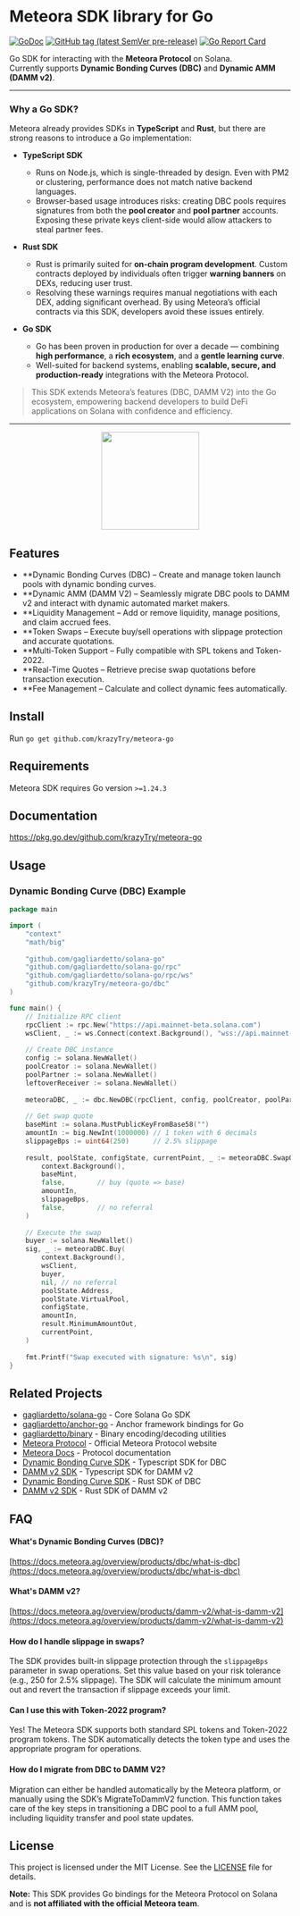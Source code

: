 # Meteora SDK library for Go

[![GoDoc](https://godoc.org/github.com/krazyTry/meteora-go?status.svg)](https://pkg.go.dev/github.com/krazyTry/meteora-go) 
[![GitHub tag (latest SemVer pre-release)](https://img.shields.io/github/v/tag/krazyTry/meteora-go?include_prereleases&label=release-tag)](https://github.com/krazyTry/meteora-go/releases)
[![Go Report Card](https://goreportcard.com/badge/github.com/krazyTry/meteora-go)](https://goreportcard.com/report/github.com/krazyTry/meteora-go)

Go SDK for interacting with the **Meteora Protocol** on Solana.  
Currently supports **Dynamic Bonding Curves (DBC)** and **Dynamic AMM (DAMM v2)**.

---

### Why a Go SDK?

Meteora already provides SDKs in **TypeScript** and **Rust**, but there are strong reasons to introduce a Go implementation:

- **TypeScript SDK**  
  - Runs on Node.js, which is single-threaded by design. Even with PM2 or clustering, performance does not match native backend languages.  
  - Browser-based usage introduces risks: creating DBC pools requires signatures from both the **pool creator** and **pool partner** accounts. Exposing these private keys client-side would allow attackers to steal partner fees.  

- **Rust SDK**  
  - Rust is primarily suited for **on-chain program development**. Custom contracts deployed by individuals often trigger **warning banners** on DEXs, reducing user trust.  
  - Resolving these warnings requires manual negotiations with each DEX, adding significant overhead. By using Meteora’s official contracts via this SDK, developers avoid these issues entirely.  

- **Go SDK**  
  - Go has been proven in production for over a decade — combining **high performance**, a **rich ecosystem**, and a **gentle learning curve**.  
  - Well-suited for backend systems, enabling **scalable, secure, and production-ready** integrations with the Meteora Protocol.  

> This SDK extends Meteora’s features (DBC, DAMM V2) into the Go ecosystem, empowering backend developers to build DeFi applications on Solana with confidence and efficiency.

---

<div align="center">
    <img src="https://user-images.githubusercontent.com/15271561/128235229-1d2d9116-23bb-464e-b2cc-8fb6355e3b55.png" margin="auto" height="175"/>
</div>

## Features

 * **Dynamic Bonding Curves (DBC) – Create and manage token launch pools with dynamic bonding curves.
 * **Dynamic AMM (DAMM V2) – Seamlessly migrate DBC pools to DAMM v2 and interact with dynamic automated market makers.
 * **Liquidity Management – Add or remove liquidity, manage positions, and claim accrued fees.
 * **Token Swaps – Execute buy/sell operations with slippage protection and accurate quotations.
 * **Multi-Token Support – Fully compatible with SPL tokens and Token-2022.
 * **Real-Time Quotes – Retrieve precise swap quotations before transaction execution.
 * **Fee Management – Calculate and collect dynamic fees automatically.

## Install

Run `go get github.com/krazyTry/meteora-go`

## Requirements 

Meteora SDK requires Go version `>=1.24.3`

## Documentation

https://pkg.go.dev/github.com/krazyTry/meteora-go


## Usage

### Dynamic Bonding Curve (DBC) Example

```go
package main

import (
	"context"
	"math/big"
	
	"github.com/gagliardetto/solana-go"
	"github.com/gagliardetto/solana-go/rpc"
	"github.com/gagliardetto/solana-go/rpc/ws"
	"github.com/krazyTry/meteora-go/dbc"
)

func main() {
	// Initialize RPC client
	rpcClient := rpc.New("https://api.mainnet-beta.solana.com")
	wsClient, _ := ws.Connect(context.Background(), "wss://api.mainnet-beta.solana.com")
	
	// Create DBC instance
	config := solana.NewWallet()
	poolCreator := solana.NewWallet()
	poolPartner := solana.NewWallet()
	leftoverReceiver := solana.NewWallet()
	
	meteoraDBC, _ := dbc.NewDBC(rpcClient, config, poolCreator, poolPartner, leftoverReceiver)
	
	// Get swap quote
	baseMint := solana.MustPublicKeyFromBase58("")
	amountIn := big.NewInt(1000000) // 1 token with 6 decimals
	slippageBps := uint64(250)      // 2.5% slippage
	
	result, poolState, configState, currentPoint, _ := meteoraDBC.SwapQuote(
		context.Background(),
		baseMint,
		false,        // buy (quote => base)
		amountIn,
		slippageBps,
		false,        // no referral
	)
	
	// Execute the swap
	buyer := solana.NewWallet()
	sig, _ := meteoraDBC.Buy(
		context.Background(),
		wsClient,
		buyer,
		nil, // no referral
		poolState.Address,
		poolState.VirtualPool,
		configState,
		amountIn,
		result.MinimumAmountOut,
		currentPoint,
	)
	
	fmt.Printf("Swap executed with signature: %s\n", sig)
}
```

## Related Projects

 * [gagliardetto/solana-go](https://github.com/gagliardetto/solana-go) - Core Solana Go SDK
 * [gagliardetto/anchor-go](https://github.com/gagliardetto/anchor-go) - Anchor framework bindings for Go
 * [gagliardetto/binary](https://github.com/gagliardetto/binary) - Binary encoding/decoding utilities
 * [Meteora Protocol](https://meteora.ag/) - Official Meteora Protocol website
 * [Meteora Docs](https://docs.meteora.ag/) - Protocol documentation
 * [Dynamic Bonding Curve SDK](https://github.com/MeteoraAg/dynamic-bonding-curve-sdk) - Typescript SDK for DBC
 * [DAMM v2 SDK](https://github.com/MeteoraAg/damm-v2-sdk) - Typescript SDK for DAMM v2
 * [Dynamic Bonding Curve SDK](https://github.com/MeteoraAg/dynamic-bonding-curve) - Rust SDK of DBC
 * [DAMM v2 SDK](https://github.com/MeteoraAg/damm-v2) - Rust SDK of DAMM v2

## FAQ

#### What's Dynamic Bonding Curves (DBC)?

[https://docs.meteora.ag/overview/products/dbc/what-is-dbc](https://docs.meteora.ag/overview/products/dbc/what-is-dbc)

#### What's DAMM v2?

[https://docs.meteora.ag/overview/products/damm-v2/what-is-damm-v2](https://docs.meteora.ag/overview/products/damm-v2/what-is-damm-v2)

#### How do I handle slippage in swaps?

The SDK provides built-in slippage protection through the `slippageBps` parameter in swap operations. Set this value based on your risk tolerance (e.g., 250 for 2.5% slippage). The SDK will calculate the minimum amount out and revert the transaction if slippage exceeds your limit.

#### Can I use this with Token-2022 program?

Yes! The Meteora SDK supports both standard SPL tokens and Token-2022 program tokens. The SDK automatically detects the token type and uses the appropriate program for operations.

#### How do I migrate from DBC to DAMM V2?

Migration can either be handled automatically by the Meteora platform, or manually using the SDK’s MigrateToDammV2 function. This function takes care of the key steps in transitioning a DBC pool to a full AMM pool, including liquidity transfer and pool state updates.

## License

This project is licensed under the MIT License. See the [LICENSE](LICENSE) file for details.

**Note:** This SDK provides Go bindings for the Meteora Protocol on Solana and is **not affiliated with the official Meteora team**.